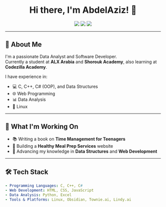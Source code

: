 <h1 align="center">Hi there, I'm AbdelAziz! 👋</h1>

<p align="center">
  <img src="https://img.shields.io/badge/Developer-Backend%20%7C%20Frontend-blue?style=flat-square">
  <img src="https://img.shields.io/badge/Student-ALX%20Arabia%20%7C%20Codezilla-orange?style=flat-square">
  <img src="https://img.shields.io/badge/Writing-Book%20on%20Time%20Management-yellow?style=flat-square">
</p>

---

## 🚀 About Me
I'm a passionate Data Analyst and Software Developer.  
Currently a student at **ALX Arabia** and **Shorouk Academy**, also learning at **Codezilla Academy**.  

I have experience in:
- 💻 C, C++, C# (OOP), and Data Structures  
- 🌐 Web Programming  
- 📊 Data Analysis  
- 🐧 Linux  

---

## 🎯 What I'm Working On
- 📚 Writing a book on **Time Management for Teenagers**  
- 🍏 Building a **Healthy Meal Prep Services** website  
- 🚀 Advancing my knowledge in **Data Structures** and **Web Development**  

---

## 🛠️ Tech Stack
```yaml
- Programming Languages: C, C++, C#
- Web Development: HTML, CSS, JavaScript
- Data Analysis: Python, Excel
- Tools & Platforms: Linux, Obsidian, Townie.ai, Lindy.ai
